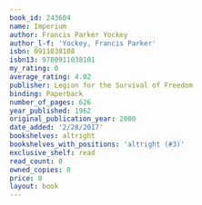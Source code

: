 ```yaml
---
book_id: 243604
name: Imperium
author: Francis Parker Yockey
author_l-f: 'Yockey, Francis Parker'
isbn: 0911038108
isbn13: 9780911038101
my_rating: 0
average_rating: 4.02
publisher: Legion for the Survival of Freedom
binding: Paperback
number_of_pages: 626
year_published: 1962
original_publication_year: 2000
date_added: '2/28/2017'
bookshelves: altright
bookshelves_with_positions: 'altright (#3)'
exclusive_shelf: read
read_count: 0
owned_copies: 0
price: 0
layout: book
---
```


